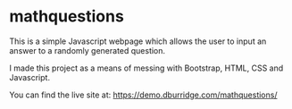 # mathquestions
This is a simple Javascript webpage which allows the user to input an answer to a randomly generated question.

I made this project as a means of messing with Bootstrap, HTML, CSS and Javascript.

You can find the live site at: https://demo.dburridge.com/mathquestions/
